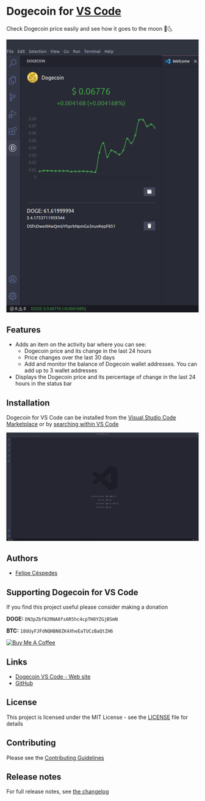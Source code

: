 # Dogecoin for [VS  Code](https://code.visualstudio.com/)
Check Dogecoin price easily and see how it goes to the moon 🚀🌜

![dogecoin-vs-code](https://raw.githubusercontent.com/felipecespedes/dogecoin-vs-code/main/images/dogecoin-vs-code.png)

## Features
- Adds an item on the activity bar where you can see:
  - Dogecoin price and its change in the last 24 hours
  - Price changes over the last 30 days
  - Add and monitor the balance of Dogecoin wallet addresses. You can add up to 3 wallet addresses
- Displays the Dogecoin price and its percentage of change in the last 24 hours in the status bar

## Installation

Dogecoin for VS Code can be installed from the [Visual Studio Code Marketplace](https://marketplace.visualstudio.com/items?itemName=felipecespedes.dogecoin-vs-code) or by [searching within VS Code](https://code.visualstudio.com/docs/editor/extension-gallery#_search-for-an-extension)

![installation](https://raw.githubusercontent.com/felipecespedes/dogecoin-vs-code/main/images/installation.gif)

## Authors
- [Felipe Céspedes](https://felipecespedes.github.io/)

## Supporting Dogecoin for VS Code

If you find this project useful please consider making a donation

**DOGE:** `DN3pZbf82RNA8fs6R5hc4cpTH8YZGjBSmN`

**BTC:** `18UUyFJFdNQHBN8ZK4XheEaTUCzBaQtZH6`

<a href="https://www.buymeacoffee.com/felipecespedes" target="_blank"><img src="https://cdn.buymeacoffee.com/buttons/lato-red.png" alt="Buy Me A Coffee" height="41" width="174"></a>

## Links
- [Dogecoin VS Code - Web site](https://www.dogecoinextension.xyz/)
- [GitHub](https://github.com/felipecespedes/dogecoin-vs-code)
## License

This project is licensed under the MIT License - see the [LICENSE](https://github.com/felipecespedes/dogecoin-vs-code/blob/main/LICENSE) file for details

## Contributing

Please see the [Contributing Guidelines](https://github.com/felipecespedes/dogecoin-vs-code/blob/main/CONTRIBUTING.md)

## Release notes

For full release notes, see [the changelog](https://github.com/felipecespedes/dogecoin-vs-code/blob/main/CHANGELOG.md)
